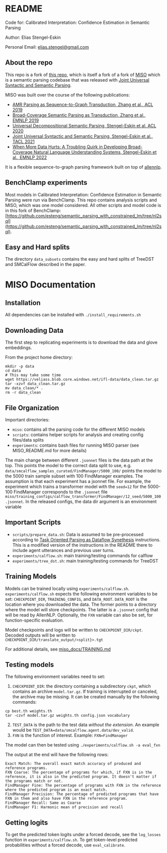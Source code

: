 # README 
Code for: Calibrated Interpretation: Confidence Estimation in Semantic Parsing

Author: Elias Stengel-Eskin

Personal Email: elias.stengel@gmail.com

## About the repo 
This repo is a fork of [this repo](https://github.com/microsoft/nlu-incremental-symbol-learning), which is itself a fork of a fork of [MISO](https://github.com/esteng/miso_uds) which is a semantic parsing codebase that was released with [Joint Universal Syntactic and Semantic Parsing](https://direct.mit.edu/tacl/article/doi/10.1162/tacl_a_00396/106796/Joint-Universal-Syntactic-and-Semantic-Parsing). 

MISO was built over the course of the following publications:  
- [AMR Parsing as Sequence-to-Graph Transduction, Zhang et al., ACL 2019](https://www.aclweb.org/anthology/P19-1009/)
- [Broad-Coverage Semantic Parsing as Transduction, Zhang et al., EMNLP 2019](https://www.aclweb.org/anthology/D19-1392/)
- [Universal Decompositional Semantic Parsing, Stengel-Eskin et al. ACL 2020](https://www.aclweb.org/anthology/2020.acl-main.746/)
- [Joint Universal Syntactic and Semantic Parsing, Stengel-Eskin et al., TACL 2021](https://direct.mit.edu/tacl/article/doi/10.1162/tacl_a_00396/106796/Joint-Universal-Syntactic-and-Semantic-Parsing)
- [When More Data Hurts: A Troubling Quirk in Developing Broad-Coverage Natural Language Understanding Systems, Stengel-Eskin et al., EMNLP 2022](https://arxiv.org/abs/2205.12228)

It is a flexible sequence-to-graph parsing framework built on top of [allennlp](https://github.com/allenai/allennlp).  

## BenchClamp experiments
Most models in Calibrated Interpretation: Confidence Estimation in Semantic Parsing were run via BenchClamp. This repo contains analysis scripts and MISO, which was one model considered. 
All other scripts and model code is in this fork of BenchClamp: [https://github.com/esteng/semantic_parsing_with_constrained_lm/tree/nl2sql](https://github.com/esteng/semantic_parsing_with_constrained_lm/tree/nl2sql).  

## Easy and Hard splits
The directory `data_subsets` contains the easy and hard splits of TreeDST and SMCalFlow described in the paper. 

# MISO Documentation
## Installation 

All dependencies can be installed with `./install_requirements.sh` 

## Downloading Data
The first step to replicating experiments is to download the data and glove embeddings.

From the project home directory:

```
mkdir -p data 
cd data
# This may take some time 
wget https://veliass.blob.core.windows.net/ifl-data/data_clean.tar.gz
tar -xzvf data_clean.tar.gz 
mv data_clean/* .
rm -r data_clean 
```


## File Organization 
Important directories: 
- `miso`: contains all the parsing code for the different MISO models 
- `scripts`: contains helper scripts for analysis and creating config files/data splits 
- `experiments`: contains bash files for running MISO parser (see MISO_README.md for more details) 

The main change between different `.jsonnet` files is the data path at the top. This points the model to the correct data split to use, e.g. `data/smcalflow_samples_curated/FindManager/5000_100/` 
points the model to the 5000 train sample subset with 100 FindManager examples. 
The assumption is that each experiment has a jsonnet file.
For example, the experiment which trains a transformer model with the `seed=12` for the 5000-100 FindManager corresponds to the `.jsonnet` file `miso/training_configs/calflow_transformer/FindManager/12_seed/5000_100.jsonnet`. 
In the released configs, the data dir argument is an environment variable 


## Important Scripts
- `scripts/prepare_data.sh`: Data is assumed to be pre-processed according to [Task Oriented Parsing as Dataflow Synethesis](https://github.com/microsoft/task_oriented_dialogue_as_dataflow_synthesis) instructions. This is a modified version of the instructions in the README there to include agent utterances and previous user turns. 
- `experiments/calflow.sh`: main training/testing commands for calflow
- `experiments/tree_dst.sh`: main training/testing commands for TreeDST


## Training Models 
Models can be trained locally using `experiments/calflow.sh`. 
`experiments/calflow.sh` expects the following environment variables to be set: `CHECKPOINT_DIR`, `TRAINING_CONFIG`, and `DATA_ROOT`. `DATA_ROOT` is the location where you downloaded the data. 
The former points to a directory where the model will store checkpoints. The latter is a `.jsonnet` config that will be read by AllenNLP. 
Optionally, the `FXN` variable can also be set, for function-specific evaluation. 

Model checkpoints and logs will be written to `CHECKPOINT_DIR/ckpt`. Decoded outputs will be written to `CHECKPOINT_DIR/translate_output/<split}>.tgt` 


For additional details, see [miso_docs/TRAINING.md](miso_docs/TRAINING.md) 

## Testing models 
The following environment variables need to set:
1. `CHECKPOINT_DIR`: the directory containing a subdirectory `ckpt`, which contains an archive `model.tar.gz`. If training is interrupted or canceled, the archive may be missing. It can be created manually by the following commands: 
```cd $CHECKPOINT_DIR/ckpt
cp best.th weights.th 
tar -czvf model.tar.gz weights.th config.json vocabulary
```
2. `TEST_DATA` is the path to the test data *without the extension*. An example would be `TEST_DATA=data/smcalflow.agent.data/dev_valid`. 
3. `FXN` is the function of interest. Example: `FXN=FindManager` 

The model can then be tested using `./experiments/calflow.sh -a eval_fxn`  

The output at the end will have the following rows: 

```
Exact Match: The overall exact match accuracy of produced and reference programs. 
FXN Coarse: The percentage of programs for which, if FXN is in the reference, it is also in the predicted program. It doesn't matter if the programs match or not. 
FindManager Fine: The percentage of programs with FXN in the reference where the predicted program is an exact match. 
FindManager Precision: The percentage of predicted programs that have FXN in them and also have FXN in the reference program. 
FindManager Recall: Same as Coarse 
FindManager F1: Harmonic mean of precision and recall 
```

## Getting logits
To get the predicted token logits under a forced decode, see the `log_losses` function in `experiments/calflow.sh`. 
To get token-level predicted probabilities without a forced decode, use `eval_calibrate`. 
